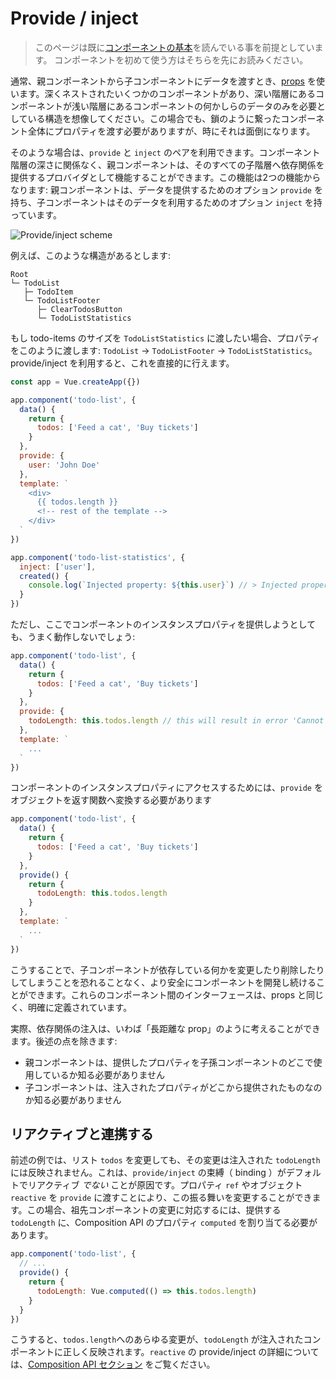 # Provide / inject

> このページは既に[コンポーネントの基本](component-basics.md)を読んでいる事を前提としています。 コンポーネントを初めて使う方はそちらを先にお読みください。

通常、親コンポーネントから子コンポーネントにデータを渡すとき、[props](component-props.md) を使います。深くネストされたいくつかのコンポーネントがあり、深い階層にあるコンポーネントが浅い階層にあるコンポーネントの何かしらのデータのみを必要としている構造を想像してください。この場合でも、鎖のように繋ったコンポーネント全体にプロパティを渡す必要がありますが、時にそれは面倒になります。

そのような場合は、`provide` と `inject` のペアを利用できます。コンポーネント階層の深さに関係なく、親コンポーネントは、そのすべての子階層へ依存関係を提供するプロバイダとして機能することができます。この機能は2つの機能からなります:
親コンポーネントは、データを提供するためのオプション `provide` を持ち、子コンポーネントはそのデータを利用するためのオプション `inject` を持っています。

![Provide/inject scheme](/images/components_provide.png)

例えば、このような構造があるとします:

```
Root
└─ TodoList
   ├─ TodoItem
   └─ TodoListFooter
      ├─ ClearTodosButton
      └─ TodoListStatistics
```

もし todo-items のサイズを `TodoListStatistics` に渡したい場合、プロパティをこのように渡します: `TodoList` → `TodoListFooter` → `TodoListStatistics`。provide/inject を利用すると、これを直接的に行えます。

```js
const app = Vue.createApp({})

app.component('todo-list', {
  data() {
    return {
      todos: ['Feed a cat', 'Buy tickets']
    }
  },
  provide: {
    user: 'John Doe'
  },
  template: `
    <div>
      {{ todos.length }}
      <!-- rest of the template -->
    </div>
  `
})

app.component('todo-list-statistics', {
  inject: ['user'],
  created() {
    console.log(`Injected property: ${this.user}`) // > Injected property: John Doe
  }
})
```

ただし、ここでコンポーネントのインスタンスプロパティを提供しようとしても、うまく動作しないでしょう:

```js
app.component('todo-list', {
  data() {
    return {
      todos: ['Feed a cat', 'Buy tickets']
    }
  },
  provide: {
    todoLength: this.todos.length // this will result in error 'Cannot read property 'length' of undefined`
  },
  template: `
    ...
  `
})
```

コンポーネントのインスタンスプロパティにアクセスするためには、`provide` をオブジェクトを返す関数へ変換する必要があります

```js
app.component('todo-list', {
  data() {
    return {
      todos: ['Feed a cat', 'Buy tickets']
    }
  },
  provide() {
    return {
      todoLength: this.todos.length
    }
  },
  template: `
    ...
  `
})
```

こうすることで、子コンポーネントが依存している何かを変更したり削除したりしてしまうことを恐れることなく、より安全にコンポーネントを開発し続けることができます。これらのコンポーネント間のインターフェースは、props と同じく、明確に定義されています。

実際、依存関係の注入は、いわば「長距離な prop」のように考えることができます。後述の点を除きます:

- 親コンポーネントは、提供したプロパティを子孫コンポーネントのどこで使用しているか知る必要がありません
- 子コンポーネントは、注入されたプロパティがどこから提供されたものなのか知る必要がありません

## リアクティブと連携する

前述の例では、リスト `todos` を変更しても、その変更は注入された `todoLength` には反映されません。これは、`provide/inject` の束縛（ binding ）がデフォルトでリアクティブ _でない_ ことが原因です。プロパティ `ref` やオブジェクト `reactive` を `provide` に渡すことにより、この振る舞いを変更することができます。この場合、祖先コンポーネントの変更に対応するには、提供する `todoLength` に、Composition API のプロパティ `computed` を割り当てる必要があります。

```js
app.component('todo-list', {
  // ...
  provide() {
    return {
      todoLength: Vue.computed(() => this.todos.length)
    }
  }
})
```

こうすると、`todos.length`へのあらゆる変更が、`todoLength` が注入されたコンポーネントに正しく反映されます。`reactive` の provide/inject の詳細については、[Composition API セクション](composition-api-provide-inject.html#injection-reactivity) をご覧ください。
